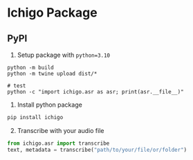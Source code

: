 # Ichigo Package

## PyPI

<!-- 
python -m build
pip install dist/ichigo-0.0.1-py3-none-any.whl
python -c "import ichigo.asr as asr; print(asr.__file__)" 
python -c "from ichigo.asr import transcribe; text = transcribe('speech.wav', 'transcript.txt'); print(text)"
python -c "from ichigo.asr import transcribe; text = transcribe('/root/ichigo-experiments/test', 'transcript.txt'); print(text)"
-->

1. Setup package with `python=3.10`

```
python -m build
python -m twine upload dist/* 

# test
python -c "import ichigo.asr as asr; print(asr.__file__)"
```

1. Install python package

```bash
pip install ichigo
```

2. Transcribe with your audio file

```python
from ichigo.asr import transcribe
text, metadata = transcribe("path/to/your/file/or/folder")
```
